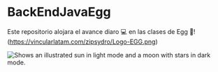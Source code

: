 # BackEndJavaEgg
Este repositorio alojara el avance diaro 💻 en las clases de Egg 🥚!
(https://vincularlatam.com/zipsydro/Logo-EGG.png)

<picture>
  <source media="(prefers-color-scheme: dark)" srcset="https://vincularlatam.com/zipsydro/Logo-EGG.png">
  <source media="(prefers-color-scheme: light)" srcset="https://vincularlatam.com/zipsydro/Logo-EGG.png">
  <img alt="Shows an illustrated sun in light mode and a moon with stars in dark mode." src="https://user-images.githubusercontent.com/25423296/163456779-a8556205-d0a5-45e2-ac17-42d089e3c3f8.png">
</picture>

